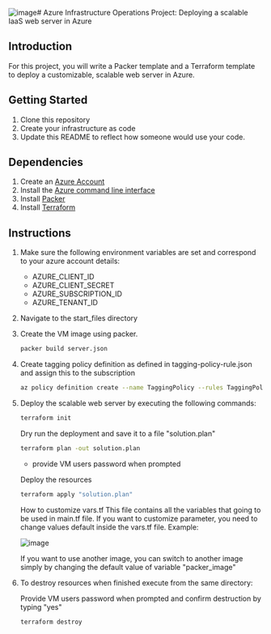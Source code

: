 ![image](https://github.com/user-attachments/assets/b47c282c-1886-4fab-a769-1fae88f9e1cf)# Azure Infrastructure Operations Project: Deploying a scalable IaaS web server in Azure

## Introduction

For this project, you will write a Packer template and a Terraform template to deploy a customizable, scalable web server in Azure.

## Getting Started

1. Clone this repository
2. Create your infrastructure as code
3. Update this README to reflect how someone would use your code.

## Dependencies

1. Create an [Azure Account](https://portal.azure.com) 
2. Install the [Azure command line interface](https://docs.microsoft.com/en-us/cli/azure/install-azure-cli?view=azure-cli-latest)
3. Install [Packer](https://www.packer.io/downloads)
4. Install [Terraform](https://www.terraform.io/downloads.html)

## Instructions

1. Make sure the following environment variables are set and correspond to your azure account details:

   - AZURE_CLIENT_ID
   - AZURE_CLIENT_SECRET
   - AZURE_SUBSCRIPTION_ID
   - AZURE_TENANT_ID

2. Navigate to the start_files directory

3. Create the VM image using packer.

   ```bash
   packer build server.json
   ```

4. Create tagging policy definition as defined in tagging-policy-rule.json and assign this to the subscription

    ```bash
    az policy definition create --name TaggingPolicy --rules TaggingPolicty.json
    ```

5. Deploy the scalable web server by executing the following commands:

   ```bash
   terraform init
   ```

   Dry run the deployment and save it to a file "solution.plan"

   ```bash
   terraform plan -out solution.plan
   ```

   - provide VM users password when prompted

   Deploy the resources

   ```bash
   terraform apply "solution.plan"
   ```
   How to customize vars.tf
   This file contains all the variables that going to be used in main.tf file. If you want to customize parameter, you need to change values default inside the vars.tf file. Example:
   
   ![image](https://github.com/user-attachments/assets/80706a63-945d-4f3f-825b-3d61cbc10bf0)

   If you want to use another image, you can switch to another image simply by changing the default value of variable "packer_image"
   
7. To destroy resources when finished execute from the same directory:

   Provide VM users password when prompted and confirm destruction by typing "yes"

   ```bash
   terraform destroy
   ```
